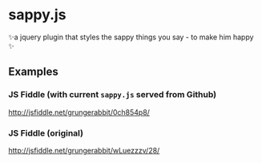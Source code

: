 # sappy.js
✨a jquery plugin that styles the sappy things you say - to make him happy ✨

## Examples

### JS Fiddle (with current `sappy.js` served from Github)

http://jsfiddle.net/grungerabbit/0ch854p8/

### JS Fiddle (original)

http://jsfiddle.net/grungerabbit/wLuezzzv/28/
